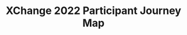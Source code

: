 ---
title: XChange 2022 Participant Journey Map
redirect_to: https://miro.com/app/board/uXjVOFHGq2A=/?invite_link_id=212323274019
redirect_from: 
  - /XC22PaerticipantJourneyMap
  - /xc22paerticipantjourneymap
---